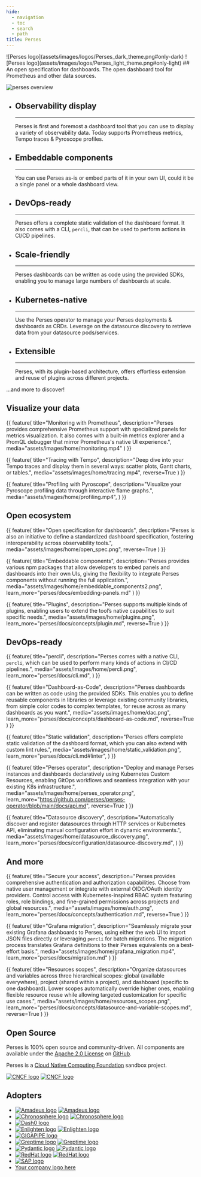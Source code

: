 ```yaml
---
hide:
  - navigation
  - toc
  - search
  - path
title: Perses
---
```


<!-- below css is required to remove the empty header that is generated automatically by mkdocs ref: https://github.com/squidfunk/mkdocs-material/issues/2163#issuecomment-2109733111-->
<style>
.md-content .md-typeset h1 {
      display: none;
  }
</style>

<div class="centered image" markdown>
![Perses logo](assets/images/logos/Perses_dark_theme.png#only-dark) ![Perses logo](assets/images/logos/Perses_light_theme.png#only-light)
## An open specification for dashboards. The open dashboard tool for Prometheus and other data sources.
</div>

![perses overview](assets/images/home/perses_overview.gif)

<div class="grid cards" markdown>

-   ## Observability display
    ---
    Perses is first and foremost a dashboard tool that you can use to display a variety of observability data. Today supports Prometheus metrics, Tempo traces & Pyroscope profiles.

-   ## Embeddable components
    ---
    You can use Perses as-is or embed parts of it in your own UI, could it be a single panel or a whole dashboard view.

-   ## DevOps-ready
    ---
    Perses offers a complete static validation of the dashboard format. It also comes with a CLI, `percli`, that can be used to perform actions in CI/CD pipelines.

-   ## Scale-friendly
    ---
    Perses dashboards can be written as code using the provided SDKs, enabling you to manage large numbers of dashboards at scale.

-   ## Kubernetes-native
    ---
    Use the Perses operator to manage your Perses deployments & dashboards as CRDs. Leverage on the datasource discovery to retrieve data from your datasource pods/services.

-   ## Extensible
    ---
    Perses, with its plugin-based architecture, offers effortless extension and reuse of plugins across different projects.

</div>

...and more to discover!

<div class="features-showcase-wrapper" markdown>

## Visualize your data

{{ feature(
    title="Monitoring with Prometheus",
    description="Perses provides comprehensive Prometheus support with specialized panels for metrics visualization. It also comes with a built-in metrics explorer and a PromQL debugger that mirror Prometheus's native UI experience.",
    media="assets/images/home/monitoring.mp4"
) }}

{{ feature(
    title="Tracing with Tempo",
    description="Deep dive into your Tempo traces and display them in several ways: scatter plots, Gantt charts, or tables.",
    media="assets/images/home/tracing.mp4",
    reverse=True
) }}

{{ feature(
    title="Profiling with Pyroscope",
    description="Visualize your Pyroscope profiling data through interactive flame graphs.",
    media="assets/images/home/profiling.mp4",
) }}

## Open ecosystem

{{ feature(
    title="Open specification for dashboards",
    description="Perses is also an initiative to define a standardized dashboard specification, fostering interoperability across observability tools.",
    media="assets/images/home/open_spec.png",
    reverse=True
) }}

{{ feature(
    title="Embeddable components",
    description="Perses provides various npm packages that allow developers to embed panels and dashboards into their own UIs, giving the flexibility to integrate Perses components without running the full application.",
    media="assets/images/home/embeddable_components2.png",
    learn_more="perses/docs/embedding-panels.md"
) }}

{{ feature(
    title="Plugins",
    description="Perses supports multiple kinds of plugins, enabling users to extend the tool’s native capabilities to suit specific needs.",
    media="assets/images/home/plugins.png",
    learn_more="perses/docs/concepts/plugin.md",
    reverse=True
) }}

## DevOps-ready

{{ feature(
    title="percli",
    description="Perses comes with a native CLI, `percli`, which can be used to perform many kinds of actions in CI/CD pipelines.",
    media="assets/images/home/percli.png",
    learn_more="perses/docs/cli.md",
) }}

{{ feature(
    title="Dashboard-as-Code",
    description="Perses dashboards can be written as code using the provided SDKs. This enables you to define reusable components in libraries or leverage existing community libraries, from simple color codes to complex templates, for reuse across as many dashboards as you want.",
    media="assets/images/home/dac.png",
    learn_more="perses/docs/concepts/dashboard-as-code.md",
    reverse=True
) }}

{{ feature(
    title="Static validation",
    description="Perses offers complete static validation of the dashboard format, which you can also extend with custom lint rules.",
    media="assets/images/home/static_validation.png",
    learn_more="perses/docs/cli.md#linter",
) }}

{{ feature(
    title="Perses operator",
    description="Deploy and manage Perses instances and dashboards declaratively using Kubernetes Custom Resources, enabling GitOps workflows and seamless integration with your existing K8s infrastructure.",
    media="assets/images/home/perses_operator.png",
    learn_more="https://github.com/perses/perses-operator/blob/main/docs/api.md",
    reverse=True
) }}

{{ feature(
    title="Datasource discovery",
    description="Automatically discover and register datasources through HTTP services or Kubernetes API, eliminating manual configuration effort in dynamic environments.",
    media="assets/images/home/datasource_discovery.png",
    learn_more="perses/docs/configuration/datasource-discovery.md",
) }}

## And more

{{ feature(
    title="Secure your access",
    description="Perses provides comprehensive authentication and authorization capabilities. Choose from native user management or integrate with external OIDC/OAuth identity providers. Control access with Kubernetes-inspired RBAC system featuring roles, role bindings, and fine-grained permissions across projects and global resources.",
    media="assets/images/home/auth.png",
    learn_more="perses/docs/concepts/authentication.md",
    reverse=True
) }}

{{ feature(
    title="Grafana migration",
    description="Seamlessly migrate your existing Grafana dashboards to Perses, using either the web UI to import JSON files directly or leveraging `percli` for batch migrations. The migration process translates Grafana definitions to their Perses equivalents on a best-effort basis.",
    media="assets/images/home/grafana_migration.mp4",
    learn_more="perses/docs/migration.md"
) }}

{{ feature(
    title="Resources scopes",
    description="Organize datasources and variables across three hierarchical scopes: global (available everywhere), project (shared within a project), and dashboard (specific to one dashboard). Lower scopes automatically override higher ones, enabling flexible resource reuse while allowing targeted customization for specific use cases.",
    media="assets/images/home/resources_scopes.png",
    learn_more="perses/docs/concepts/datasource-and-variable-scopes.md",
    reverse=True
) }}

</div>

<!-- Add more features as needed, alternating image and text order for each block -->
<div class="centered" markdown>

## Open Source

Perses is 100% open source and community-driven. All components are available under
the [Apache 2.0 License](http://www.apache.org/licenses/LICENSE-2.0) on [GitHub](https://github.com/perses).

Perses is a [Cloud Native Computing Foundation](https://cncf.io) sandbox project.

[![CNCF logo](assets/images/logos/CNCF_dark_theme.png#only-dark)](https://cncf.io) [![CNCF logo](assets/images/logos/CNCF_light_theme.png#only-light)](https://cncf.io)

</div>

<div class="centered" markdown>

## Adopters

</div>

<div class="grid cards image-grid" markdown>

- [![Amadeus logo](assets/images/logos/Amadeus_dark_theme.png#only-dark)](https://amadeus.com) [![Amadeus logo](assets/images/logos/Amadeus_light_theme.png#only-light)](https://amadeus.com)
- [![Chronosphere logo](assets/images/logos/Chronosphere_dark_theme.svg#only-dark)](https://chronosphere.io/) [![Chronosphere logo](assets/images/logos/Chronosphere_light_theme.svg#only-light)](https://chronosphere.io/)
- [![Dash0 logo](assets/images/logos/Dash0.svg)](https://www.dash0.com/)
- [![Enlighten logo](assets/images/logos/Enlighten_dark_theme.png#only-dark)](https://enlighten.com) [![Enlighten logo](assets/images/logos/Enlighten_light_theme.png#only-light)](https://enlighten.com)
- [![GIGAPIPE logo](assets/images/logos/Gigapipe.svg)](https://gigapipe.com)
- [![Greptime logo](assets/images/logos/Greptime_dark_theme.svg#only-dark)](https://greptime.com/) [![Greptime logo](assets/images/logos/Greptime_light_theme.svg#only-light)](https://greptime.com/)
- [![Pydantic logo](assets/images/logos/Pydantic_dark_theme.png#only-dark)](https://pydantic.dev/) [![Pydantic logo](assets/images/logos/Pydantic_light_theme.png#only-light)](https://pydantic.dev/)
- [![RedHat logo](assets/images/logos/RedHat_dark_theme.png#only-dark)](https://www.redhat.com) [![RedHat logo](assets/images/logos/RedHat_light_theme.png#only-light)](https://www.redhat.com)
- [![SAP logo](assets/images/logos/SAP.svg)](https://www.sap.com)
- [Your company logo here](./adopters.md)

</div>
